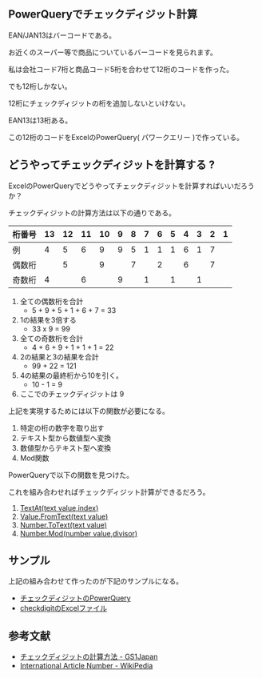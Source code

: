 PowerQueryでチェックディジット計算
-----------

EAN/JAN13はバーコードである。

お近くのスーパー等で商品についているバーコードを見られます。

私は会社コード7桁と商品コード5桁を合わせて12桁のコードを作った。

でも12桁しかない。

12桁にチェックディジットの桁を追加しないといけない。

EAN13は13桁ある。

この12桁のコードをExcelのPowerQuery( パワークエリー )で作っている。

## どうやってチェックディジットを計算する ?

ExcelのPowerQueryでどうやってチェックディジットを計算すればいいだろうか？

チェックディジットの計算方法は以下の通りである。

|桁番号|13|12|11|10|9|8|7|6|5|4|3|2|1|
|:----|:----|:----|:----|:----|:----|:----|:----|:----|:----|:----|:----|:----|:----|
|例|4|5|6|9|9|5|1|1|1|6|1|7| |
|偶数桁| |5| |9| |7| |2| |6| |7| |
|奇数桁|4| |6| |9| |1| |1| |1| | |

1. 全ての偶数桁を合計
   - 5 + 9 + 5 + 1 + 6 + 7 = 33
2. 1の結果を3倍する
   - 33 x 9 = 99
3. 全ての奇数桁を合計
   - 4 + 6 + 9 + 1 + 1 + 1 = 22
4. 2の結果と3の結果を合計
   - 99 + 22 = 121 
5. 4の結果の最終桁から10を引く。
   - 10 - 1 = 9
6. ここでのチェックディジットは 9

上記を実現するためには以下の関数が必要になる。

1. 特定の桁の数字を取り出す
2. テキスト型から数値型へ変換
3. 数値型からテキスト型へ変換
4. Mod関数

PowerQueryで以下の関数を見つけた。

これを組み合わせればチェックディジット計算ができるだろう。

1. [TextAt(text value,index)](https://docs.microsoft.com/ja-jp/powerquery-m/text-at)
2. [Value.FromText(text value)](https://docs.microsoft.com/ja-jp/powerquery-m/value-fromtext)
3. [Number.ToText(text value)](https://docs.microsoft.com/ja-jp/powerquery-m/number-totext)
4. [Number.Mod(number value,divisor)](https://docs.microsoft.com/ja-jp/powerquery-m/number-mod)

## サンプル

上記の組み合わせて作ったのが下記のサンプルになる。

- [チェックディジットのPowerQuery](pq/checkdigit.m)
- [checkdigitのExcelファイル](checkdigit.xlsx)


## 参考文献

- [チェックディジットの計算方法 - GS1Japan](https://www.gs1jp.org/code/jan/check_digit.html)
- [International Article Number - WikiPedia](https://en.wikipedia.org/wiki/International_Article_Number)